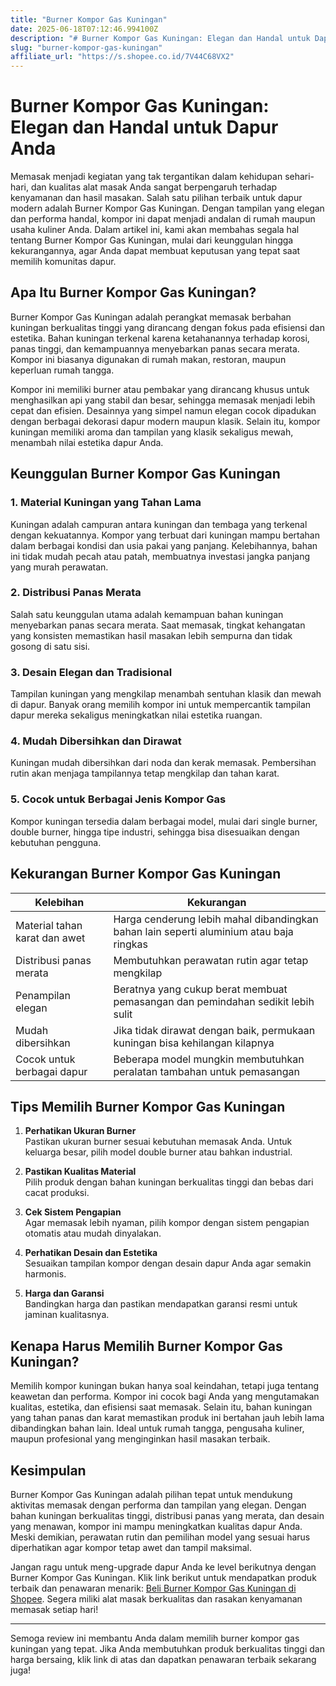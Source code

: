 ```yaml
---
title: "Burner Kompor Gas Kuningan"
date: 2025-06-18T07:12:46.994100Z
description: "# Burner Kompor Gas Kuningan: Elegan dan Handal untuk Dapur Anda..."
slug: "burner-kompor-gas-kuningan"
affiliate_url: "https://s.shopee.co.id/7V44C68VX2"
---
```

# Burner Kompor Gas Kuningan: Elegan dan Handal untuk Dapur Anda

Memasak menjadi kegiatan yang tak tergantikan dalam kehidupan sehari-hari, dan kualitas alat masak Anda sangat berpengaruh terhadap kenyamanan dan hasil masakan. Salah satu pilihan terbaik untuk dapur modern adalah Burner Kompor Gas Kuningan. Dengan tampilan yang elegan dan performa handal, kompor ini dapat menjadi andalan di rumah maupun usaha kuliner Anda. Dalam artikel ini, kami akan membahas segala hal tentang Burner Kompor Gas Kuningan, mulai dari keunggulan hingga kekurangannya, agar Anda dapat membuat keputusan yang tepat saat memilih komunitas dapur.

## Apa Itu Burner Kompor Gas Kuningan?

Burner Kompor Gas Kuningan adalah perangkat memasak berbahan kuningan berkualitas tinggi yang dirancang dengan fokus pada efisiensi dan estetika. Bahan kuningan terkenal karena ketahanannya terhadap korosi, panas tinggi, dan kemampuannya menyebarkan panas secara merata. Kompor ini biasanya digunakan di rumah makan, restoran, maupun keperluan rumah tangga.

Kompor ini memiliki burner atau pembakar yang dirancang khusus untuk menghasilkan api yang stabil dan besar, sehingga memasak menjadi lebih cepat dan efisien. Desainnya yang simpel namun elegan cocok dipadukan dengan berbagai dekorasi dapur modern maupun klasik. Selain itu, kompor kuningan memiliki aroma dan tampilan yang klasik sekaligus mewah, menambah nilai estetika dapur Anda.

## Keunggulan Burner Kompor Gas Kuningan

### 1. Material Kuningan yang Tahan Lama

Kuningan adalah campuran antara kuningan dan tembaga yang terkenal dengan kekuatannya. Kompor yang terbuat dari kuningan mampu bertahan dalam berbagai kondisi dan usia pakai yang panjang. Kelebihannya, bahan ini tidak mudah pecah atau patah, membuatnya investasi jangka panjang yang murah perawatan.

### 2. Distribusi Panas Merata

Salah satu keunggulan utama adalah kemampuan bahan kuningan menyebarkan panas secara merata. Saat memasak, tingkat kehangatan yang konsisten memastikan hasil masakan lebih sempurna dan tidak gosong di satu sisi.

### 3. Desain Elegan dan Tradisional

Tampilan kuningan yang mengkilap menambah sentuhan klasik dan mewah di dapur. Banyak orang memilih kompor ini untuk mempercantik tampilan dapur mereka sekaligus meningkatkan nilai estetika ruangan.

### 4. Mudah Dibersihkan dan Dirawat

Kuningan mudah dibersihkan dari noda dan kerak memasak. Pembersihan rutin akan menjaga tampilannya tetap mengkilap dan tahan karat.

### 5. Cocok untuk Berbagai Jenis Kompor Gas

Kompor kuningan tersedia dalam berbagai model, mulai dari single burner, double burner, hingga tipe industri, sehingga bisa disesuaikan dengan kebutuhan pengguna.

## Kekurangan Burner Kompor Gas Kuningan

| Kelebihan | Kekurangan |
| --- | --- |
| Material tahan karat dan awet | Harga cenderung lebih mahal dibandingkan bahan lain seperti aluminium atau baja ringkas |
| Distribusi panas merata | Membutuhkan perawatan rutin agar tetap mengkilap |
| Penampilan elegan | Beratnya yang cukup berat membuat pemasangan dan pemindahan sedikit lebih sulit |
| Mudah dibersihkan | Jika tidak dirawat dengan baik, permukaan kuningan bisa kehilangan kilapnya |
| Cocok untuk berbagai dapur | Beberapa model mungkin membutuhkan peralatan tambahan untuk pemasangan |

## Tips Memilih Burner Kompor Gas Kuningan

1. **Perhatikan Ukuran Burner**  
Pastikan ukuran burner sesuai kebutuhan memasak Anda. Untuk keluarga besar, pilih model double burner atau bahkan industrial.

2. **Pastikan Kualitas Material**  
Pilih produk dengan bahan kuningan berkualitas tinggi dan bebas dari cacat produksi.

3. **Cek Sistem Pengapian**  
Agar memasak lebih nyaman, pilih kompor dengan sistem pengapian otomatis atau mudah dinyalakan.

4. **Perhatikan Desain dan Estetika**  
Sesuaikan tampilan kompor dengan desain dapur Anda agar semakin harmonis.

5. **Harga dan Garansi**  
Bandingkan harga dan pastikan mendapatkan garansi resmi untuk jaminan kualitasnya.

## Kenapa Harus Memilih Burner Kompor Gas Kuningan?

Memilih kompor kuningan bukan hanya soal keindahan, tetapi juga tentang keawetan dan performa. Kompor ini cocok bagi Anda yang mengutamakan kualitas, estetika, dan efisiensi saat memasak. Selain itu, bahan kuningan yang tahan panas dan karat memastikan produk ini bertahan jauh lebih lama dibandingkan bahan lain. Ideal untuk rumah tangga, pengusaha kuliner, maupun profesional yang menginginkan hasil masakan terbaik.

## Kesimpulan

Burner Kompor Gas Kuningan adalah pilihan tepat untuk mendukung aktivitas memasak dengan performa dan tampilan yang elegan. Dengan bahan kuningan berkualitas tinggi, distribusi panas yang merata, dan desain yang menawan, kompor ini mampu meningkatkan kualitas dapur Anda. Meski demikian, perawatan rutin dan pemilihan model yang sesuai harus diperhatikan agar kompor tetap awet dan tampil maksimal.

Jangan ragu untuk meng-upgrade dapur Anda ke level berikutnya dengan Burner Kompor Gas Kuningan. Klik link berikut untuk mendapatkan produk terbaik dan penawaran menarik: [Beli Burner Kompor Gas Kuningan di Shopee](https://s.shopee.co.id/7V44C68VX2). Segera miliki alat masak berkualitas dan rasakan kenyamanan memasak setiap hari!

---

Semoga review ini membantu Anda dalam memilih burner kompor gas kuningan yang tepat. Jika Anda membutuhkan produk berkualitas tinggi dan harga bersaing, klik link di atas dan dapatkan penawaran terbaik sekarang juga!